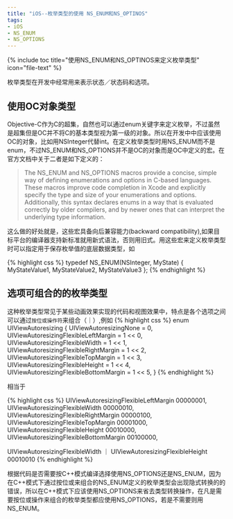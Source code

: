```yaml
---
title: "iOS--枚举类型的使用 NS_ENUM和NS_OPTINOS"
tags: 
- iOS 
- NS_ENUM
- NS_OPTIONS
---
```


{% include toc title="使用NS_ENUM和NS_OPTINOS来定义枚举类型" icon="file-text" %}
	
枚举类型在开发中经常用来表示状态／状态码和选项。

## 使用OC对象类型

Objective-C作为C的超集，自然也可以通过enum关键字来定义枚举，不过虽然是超集但是OC并不将C的基本类型视为第一级的对象。所以在开发中中应该使用OC的对象，比如用NSInteger代替int。在定义枚举类型时用NS_ENUM而不是enum，不过NS_ENUM和NS_OPTIONS并不是OC的对象而是OC中定义的宏。在官方文档中关于二者是如下定义的：

> The NS_ENUM and NS_OPTIONS macros provide a concise, simple way of defining enumerations and options in C-based languages. These macros improve code completion in Xcode and explicitly specify the type and size of your enumerations and options. Additionally, this syntax declares enums in a way that is evaluated correctly by older compilers, and by newer ones that can interpret the underlying type information.

这么做的好处就是，这些宏具备向后兼容能力(backward compatibility),如果目标平台的编译器支持新标准就用新式语法，否则用旧式。用这些宏来定义枚举类型时可以指定用于保存枚举值的底层数据类型，如

{% highlight css %}
typedef NS_ENUM(NSInteger, MyState) {
    MyStateValue1,
    MyStateValue2,
    MyStateValue3
};
{% endhighlight %}

## 选项可组合的的枚举类型

这种枚举类型常见于某些动画效果实现的代码和视图效果中，特点是各个选项之间可以通过`按位或操作符`来组合（｜）,例如
{% highlight css %}
enum UIViewAutoresizing {
    UIViewAutoresizingNone                 = 0,
    UIViewAutoresizingFlexibleLeftMargin   = 1 << 0,
    UIViewAutoresizingFlexibleWidth        = 1 << 1,
    UIViewAutoresizingFlexibleRightMargin  = 1 << 2,
    UIViewAutoresizingFlexibleTopMargin    = 1 << 3,
    UIViewAutoresizingFlexibleHeight       = 1 << 4,
    UIViewAutoresizingFlexibleBottomMargin = 1 << 5,
}
{% endhighlight %}

相当于

{% highlight css %}
UIViewAutoresizingFlexibleLeftMargin    00000001,
UIViewAutoresizingFlexibleWidth         00000010,
UIViewAutoresizingFlexibleRightMargin   00000100,
UIViewAutoresizingFlexibleTopMargin     00001000,
UIViewAutoresizingFlexibleHeight        00010000,
UIViewAutoresizingFlexibleBottomMargin  00100000,

UIViewAutoresizingFlexibleWidth ｜ UIViewAutoresizingFlexibleHeight 00010010
{% endhighlight %}

根据代码是否需要按C++模式编译选择使用NS_OPTIONS还是NS_ENUM，因为在C++模式下通过按位或来组合的NS_ENUM定义的枚举类型会出现隐式转换的的错误，所以在C++模式下应该使用NS_OPTIONS来省去类型转换操作，在凡是需要按位或操作来组合的枚举类型都应使用NS_OPTIONS，若是不需要则用NS_ENUM。
